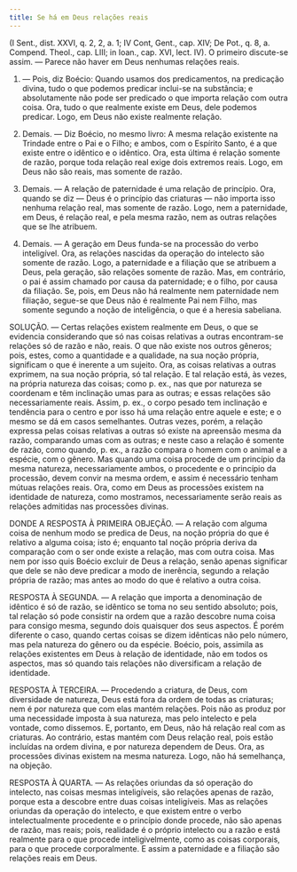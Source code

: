 ```yaml
---
title: Se há em Deus relações reais
---
```


(I Sent., dist. XXVI, q. 2, 2, a. 1; IV Cont, Gent., cap. XIV; De Pot., q. 8, a. Compend. Theol., cap. LIII; in Ioan., cap. XVI, lect. IV).
  O primeiro discute-se assim. — Parece não haver em Deus nenhumas relações reais.  

1. — Pois, diz Boécio: Quando usamos dos predicamentos, na predicação divina, tudo o que podemos predicar inclui-se na substância; e absolutamente não pode ser predicado o que importa relação com outra coisa. Ora, tudo o que realmente existe em Deus, dele podemos predicar. Logo, em Deus não existe realmente relação.  

2. Demais. — Diz Boécio, no mesmo livro: A mesma relação existente na Trindade entre o Pai e o Filho; e ambos, com o Espírito Santo, é a que existe entre o idêntico e o idêntico. Ora, esta última é relação somente de razão, porque toda relação real exige dois extremos reais. Logo, em Deus não são reais, mas somente de razão.  

3. Demais. — A relação de paternidade é uma relação de princípio. Ora, quando se diz — Deus é o princípio das criaturas — não importa isso nenhuma relação real, mas somente de razão. Logo, nem a paternidade, em Deus, é relação real, e pela mesma razão, nem as outras relações que se lhe atribuem.  

4. Demais. — A geração em Deus funda-se na processão do verbo inteligível. Ora, as relações nascidas da operação do intelecto são somente de razão. Logo, a paternidade e a filiação que se atribuem a Deus, pela geração, são relações somente de razão.  Mas, em contrário, o pai é assim chamado por causa da paternidade; e o filho, por causa da filiação. Se, pois, em Deus não há realmente nem paternidade nem filiação, segue-se que Deus não é realmente Pai nem Filho, mas somente segundo a noção de inteligência, o que é a heresia sabeliana.  

SOLUÇÃO. — Certas relações existem realmente em Deus, o que se evidencia considerando que só nas coisas relativas a outras encontram-se relações só de razão e não, reais. O que não existe nos outros gêneros; pois, estes, como a quantidade e a qualidade, na sua noção própria, significam o que é inerente a um sujeito. Ora, as coisas relativas a outras exprimem, na sua noção própria, só tal relação. E tal relação está, às vezes, na própria natureza das coisas; como p. ex., nas que por natureza se coordenam e têm inclinação umas para as outras; e essas relações são necessariamente reais. Assim, p. ex., o corpo pesado tem inclinação e tendência para o centro e por isso há uma relação entre aquele e este; e o mesmo se dá em casos semelhantes. Outras vezes, porém, a relação expressa pelas coisas relativas a outras só existe na apreensão mesma da razão, comparando umas com as outras; e neste caso a relação é somente de razão, como quando, p. ex., a razão compara o homem com o animal e a espécie, com o gênero. Mas quando uma coisa procede de um princípio da mesma natureza, necessariamente ambos, o procedente e o princípio da processão, devem convir na mesma ordem, e assim é necessário tenham mútuas relações reais. Ora, como em Deus as processões existem na identidade de natureza, como mostramos, necessariamente serão reais as relações admitidas nas processões divinas.  

DONDE A RESPOSTA À PRIMEIRA OBJEÇÃO. — A relação com alguma coisa de nenhum modo se predica de Deus, na noção própria do que é relativo a alguma coisa; isto é; enquanto tal noção própria deriva da comparação com o ser onde existe a relação, mas com outra coisa. Mas nem por isso quis Boécio excluir de Deus a relação, senão apenas significar que dele se não deve predicar a modo de inerência, segundo a relação própria de razão; mas antes ao modo do que é relativo a outra coisa.  

RESPOSTA À SEGUNDA. — A relação que importa a denominação de idêntico é só de razão, se idêntico se toma no seu sentido absoluto; pois, tal relação só pode consistir na ordem que a razão descobre numa coisa para consigo mesma, segundo dois quaisquer dos seus aspectos. É porém diferente o caso, quando certas coisas se dizem idênticas não pelo número, mas pela natureza do gênero ou da espécie. Boécio, pois, assimila as relações existentes em Deus à relação de identidade, não em todos os aspectos, mas só quando tais relações não diversificam a relação de identidade.  

RESPOSTA À TERCEIRA. — Procedendo a criatura, de Deus, com diversidade de natureza, Deus está fora da ordem de todas as criaturas; nem é por natureza que com elas mantém relações. Pois não as produz por uma necessidade imposta à sua natureza, mas pelo intelecto e pela vontade, como dissemos. E, portanto, em Deus, não há relação real com as criaturas. Ao contrário, estas mantém com Deus relação real, pois estão incluídas na ordem divina, e por natureza dependem de Deus. Ora, as processões divinas existem na mesma natureza. Logo, não há semelhança, na objeção.  

RESPOSTA À QUARTA. — As relações oriundas da só operação do intelecto, nas coisas mesmas inteligíveis, são relações apenas de razão, porque esta a descobre entre duas coisas inteligíveis. Mas as relações oriundas da operação do intelecto, e que existem entre o verbo intelectualmente procedente e o princípio donde procede, não são apenas de razão, mas reais; pois, realidade é o próprio intelecto ou a razão e está realmente para o que procede inteligivelmente, como as coisas corporais, para o que procede corporalmente. E assim a paternidade e a filiação são relações reais em Deus.